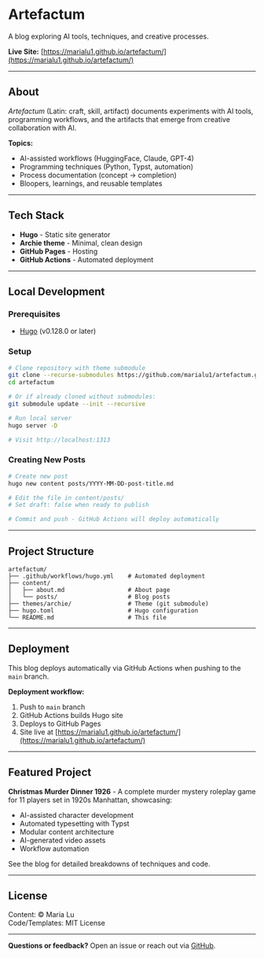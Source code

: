 # Artefactum

A blog exploring AI tools, techniques, and creative processes.

**Live Site:** [https://marialu1.github.io/artefactum/](https://marialu1.github.io/artefactum/)

---

## About

*Artefactum* (Latin: craft, skill, artifact) documents experiments with AI tools, programming workflows, and the artifacts that emerge from creative collaboration with AI.

**Topics:**
- AI-assisted workflows (HuggingFace, Claude, GPT-4)
- Programming techniques (Python, Typst, automation)
- Process documentation (concept → completion)
- Bloopers, learnings, and reusable templates

---

## Tech Stack

- **Hugo** - Static site generator
- **Archie theme** - Minimal, clean design
- **GitHub Pages** - Hosting
- **GitHub Actions** - Automated deployment

---

## Local Development

### Prerequisites

- [Hugo](https://gohugo.io/installation/) (v0.128.0 or later)

### Setup

```bash
# Clone repository with theme submodule
git clone --recurse-submodules https://github.com/marialu1/artefactum.git
cd artefactum

# Or if already cloned without submodules:
git submodule update --init --recursive

# Run local server
hugo server -D

# Visit http://localhost:1313
```

### Creating New Posts

```bash
# Create new post
hugo new content posts/YYYY-MM-DD-post-title.md

# Edit the file in content/posts/
# Set draft: false when ready to publish

# Commit and push - GitHub Actions will deploy automatically
```

---

## Project Structure

```
artefactum/
├── .github/workflows/hugo.yml    # Automated deployment
├── content/
│   ├── about.md                  # About page
│   └── posts/                    # Blog posts
├── themes/archie/                # Theme (git submodule)
├── hugo.toml                     # Hugo configuration
└── README.md                     # This file
```

---

## Deployment

This blog deploys automatically via GitHub Actions when pushing to the `main` branch.

**Deployment workflow:**
1. Push to `main` branch
2. GitHub Actions builds Hugo site
3. Deploys to GitHub Pages
4. Site live at [https://marialu1.github.io/artefactum/](https://marialu1.github.io/artefactum/)

---

## Featured Project

**Christmas Murder Dinner 1926** - A complete murder mystery roleplay game for 11 players set in 1920s Manhattan, showcasing:

- AI-assisted character development
- Automated typesetting with Typst
- Modular content architecture
- AI-generated video assets
- Workflow automation

See the blog for detailed breakdowns of techniques and code.

---

## License

Content: © Maria Lu  
Code/Templates: MIT License

---

**Questions or feedback?** Open an issue or reach out via [GitHub](https://github.com/marialu1).
